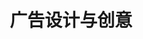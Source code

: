 ---
pageName: examination
title: 广告设计与创意
period: 2017年4月
courseID: "00755"
description: 本试卷分为两部分，满分100分，考试时间150分钟。<br />第一部分为选择题，1页至3页，共3页。应考者必须按试题顺序在“答题卡”上按要求填涂，答在试卷上无效。<br />第二部分为非选择题，4页至4页，共1页。应考者必须按试题顺序在“答题卡”上作答，答在试卷上无效。
sections:
  - title: 选择题 (共20分)
    topics: 
      - title: 单项选择题 (本大题共 20 小题，每小题 1 分，共 20 分)<br />在每小题列出的四个备选项中只有一个是符合题目要求的，请将其选出并将“答题卡” 的相应代码涂黑。错涂、多涂或未涂均无分。
        quetions: 
          - title: 我国最早关于平面印刷的广告是
            type: radio
            options:
              - answer: 在早期报纸上刊登的老刀牌香烟广告
                isTrue: false
              - answer: 北宋时期济南刘家针铺的铜板雕刻广告
                isTrue: false
              - answer: 在中国沿海城市报纸上的船期广告
                isTrue: false
              - answer: 早期小商铺印刷精良的传单广告
                isTrue: false
          - title: 20世纪初期的上海，最具代表性的广告创意与设计的形式是
            type: radio
            options:
              - answer: 招贴广告
                isTrue: false
              - answer: 路牌广告
                isTrue: false
              - answer: 橱窗广告
                isTrue: false
              - answer: 月份牌广告
                isTrue: false
          - title: 以下哪一种不属于商业性广告
            type: radio
            options:
              - answer: 促销广告
                isTrue: false
              - answer: 公益广告
                isTrue: false
              - answer: 观念广告
                isTrue: false
              - answer: 品牌广告
                isTrue: false
          - title: 广告活动最基本的功能是
            type: radio
            options:
              - answer: 营销功能
                isTrue: false
              - answer: 经济功能
                isTrue: false
              - answer: 传播功能
                isTrue: false
              - answer: 社会功能
                isTrue: false
          - title: 建立 “包豪斯学院” 的是德国著名建筑家
            type: radio
            options:
              - answer: 罗瑟·瑞夫斯
                isTrue: false
              - answer: 沃尔特·格罗培斯
                isTrue: false
              - answer: 艾尔·里斯
                isTrue: false
              - answer: 杰克·特劳特
                isTrue: false
          - title: 下列哪项不是平面广告创意与设计的心理基础？
            type: radio
            options:
              - answer: 感觉
                isTrue: false
              - answer: 知觉
                isTrue: false
              - answer: 想象力
                isTrue: false
              - answer: 记忆
                isTrue: false
          - title: 以下哪一种的制定是决定广告策划成功与否的关键一环？
            type: radio
            options:
              - answer: 广告调查方案
                isTrue: false
              - answer: 广告预算
                isTrue: false
              - answer: 广告计划
                isTrue: false
              - answer: 广告战略
                isTrue: false
          - title: 企业或商品的标志又叫
            type: radio
            options:
              - answer: 品牌
                isTrue: false
              - answer: 商标
                isTrue: false
              - answer: 标识
                isTrue: false
              - answer: 符号
                isTrue: false
          - title: 广告活动的发动者是
            type: radio
            options:
              - answer: 广告主
                isTrue: false
              - answer: 广告公司
                isTrue: false
              - answer: 广告媒体
                isTrue: false
              - answer: 消费者
                isTrue: false
          - title: 下列对杂志广告的优点描述错误的是
            type: radio
            options:
              - answer: 读者集中稳定、针对性强
                isTrue: false
              - answer: 类别、需求、喜好
                isTrue: false
              - answer: 广告对象理解度高
                isTrue: false
              - answer: 反复阅读，有效期长
                isTrue: false
          - title: 传播活动的基本要素归纳起术是
            type: radio
            options:
              - answer: 发送者、信息、接受者
                isTrue: false
              - answer: 类别、需求、喜好
                isTrue: false
              - answer: 编码、译码、发送
                isTrue: false
              - answer: 主体、媒介、受众
                isTrue: false
          - title: 提出“品牌形象是个性，反映的是购买者的自我意象”的美国广告大师是
            type: radio
            options:
              - answer: 大卫·奥格威
                isTrue: false
              - answer: 菲利普·科特勒
                isTrue: false
              - answer: 斯迪夫·韦伯
                isTrue: false
              - answer: 詹姆斯·韦伯·扬
                isTrue: false
          - title: 促进现代广告业形成与发展的关键因素是
            type: radio
            options:
              - answer: 机器印刷技术的广泛应用
                isTrue: false
              - answer: 报纸的产生
                isTrue: false
              - answer: 招牌与幌子的普及
                isTrue: false
              - answer: 铜版雕刻技术的产生
                isTrue: false
          - title: 印刷文件的色彩模式指的是
            type: radio
            options:
              - answer: RGB
                isTrue: false
              - answer: Lab
                isTrue: false
              - answer: HSB
                isTrue: false
              - answer: CMYK
                isTrue: false
          - title: 某餐馆广告词：“请来本店用餐吧！不然你我都要挨饿了。"属于下列哪种广告创意诉求式？
            type: radio
            options:
              - answer: 直接陈述法
                isTrue: false
              - answer: 比喻象征法
                isTrue: false
              - answer: 幽默诙谐法
                isTrue: false
              - answer: 唯美意境法
                isTrue: false
          - title: 现代广告创意的核心原则是
            type: radio
            options:
              - answer: 真实性原则
                isTrue: false
              - answer: 独特性原则
                isTrue: false
              - answer: 科学性原则
                isTrue: false
              - answer: 时效性原则
                isTrue: false
          - title: 广告信息传递可采取多种手段，综合起来有两大类，即
            type: radio
            options:
              - answer: 音响手段和视此形象手段
                isTrue: false
              - answer: 语言手段和色彩形象手段
                isTrue: false
              - answer: 语言手段和视觉形象手段
                isTrue: false
              - answer: 音响手段和色彩形象手段
                isTrue: false
          - title: 以下不属于户外广告媒介的是
            type: radio
            options:
              - answer: 路牌
                isTrue: false
              - answer: 灯箱
                isTrue: false
              - answer: 橱窗
                isTrue: false
              - answer: 车船
                isTrue: false
          - title: 奥利奥饼干在广告中推荐醮牛奶的吃法，这个案例应用的广告策略是
            type: radio
            options:
              - answer: 价格定位
                isTrue: false
              - answer: 对象定位
                isTrue: false
              - answer: 外形定位
                isTrue: false
              - answer: 使用方法定位
                isTrue: false
          - title: 下面不属于广告创意的重要性的是
            type: radio
            options:
              - answer: 创意是一种素质
                isTrue: false
              - answer: 创意是一种计划
                isTrue: false
              - answer: 创意是一种方法
                isTrue: false
              - answer: 创意是一种要求
                isTrue: false
  - title: 非选择题 (共80分)
    topics: 
      - title: 名词解释题 (本大题共 5 小题，每小题 2 分，共 10 分)
        quetions: 
          - title: 广告文案
            type: textarea
            answer: 
          - title: 反向思维
            type: textarea
            answer: 
          - title: 版面率
            type: textarea
            answer: 
          - title: 构成主义运动
            type: textarea
            answer: 
          - title: 感性诉求广告
            type: textarea
            answer: 
      - title: 判断改错题 (本大题共 5 小题，每小题 4 分，共 20 分)<br />判断下列各题划线处的正误，在 “答题卡” 的试题序号后，正确的划上 "√" , 错误的划上 “X", 并改正错误。
        quetions: 
          - title: 对于商业广告，<u>塑造形象</u>是广告活动的最根本目的。
            type: yesOrNo
            isTrue: false
            answer: 
          - title: 5个"W"模式是由美国传播学家<u>拉斯韦尔</u>提出的。
            type: yesOrNo
            isTrue: false
            answer: 
          - title: <u>元素</u>是平面广告创意与设计的语言。
            type: yesOrNo
            isTrue: false
            answer: 
          - title: 政治宣传广告、政府公告等属于<u>赢利性</u>的广告。
            type: yesOrNo
            isTrue: false
            answer: 
          - title: <u>顿悟</u>是平面广告创意与设计者的经验、见识、素质的一 种体现。
            type: yesOrNo
            isTrue: false
            answer: 
      - title: 简答题 (本大题共 5 小题，每小题 6 分，共 30 分)
        quetions: 
          - title: 简述广告创意中的“比喻法”。
            type: textarea
            answer: 
          - title: 简述数码制版的优点。
            type: textarea
            answer: 
          - title: 简述构成平面广告创意与设计形式美的主要因素。
            type: textarea
            answer: 
          - title: 简述平面广告创意与设计的原则。
            type: textarea
            answer: 
          - title: 简述平面广告创意的发展趋势。
            type: textarea
            answer: 
      - title: 设计题 (本大题共 1 小题，共 20 分)
        quetions: 
          - title: 以“关注食品安全问题”为主题，创作 一副平面公益广告。包括简要的设计说明和手绘图。<br />要求：主题明确，信息传达准确，视觉冲击力强，画面具有良好的视觉效果。<br />材料：手绘完成，材料不限。<br />尺寸：宽度13厘米，高度18厘米。
            type: design
---